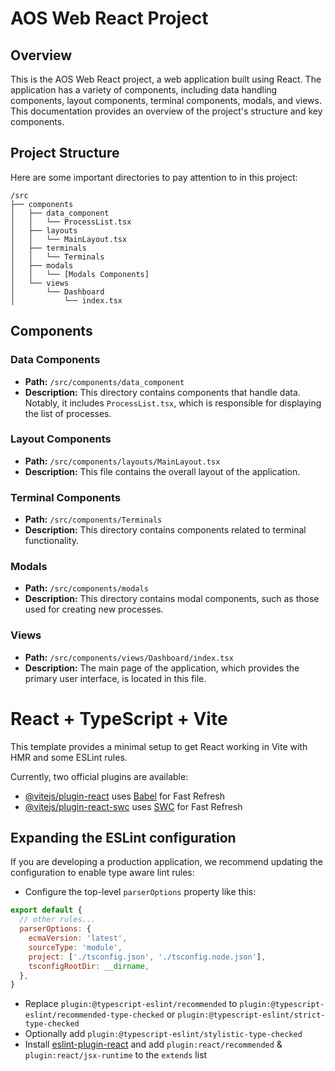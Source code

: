 # AOS Web React Project

## Overview
This is the AOS Web React project, a web application built using React. The application has a variety of components, including data handling components, layout components, terminal components, modals, and views. This documentation provides an overview of the project's structure and key components.

## Project Structure
Here are some important directories to pay attention to in this project:

```
/src
├── components
│   ├── data_component
│   │   └── ProcessList.tsx
│   ├── layouts
│   │   └── MainLayout.tsx
│   ├── terminals
│   │   └── Terminals
│   ├── modals
│   │   └── [Modals Components]
│   └── views
│       └── Dashboard
│           └── index.tsx
```

## Components

### Data Components
- **Path:** `/src/components/data_component`
- **Description:** This directory contains components that handle data. Notably, it includes `ProcessList.tsx`, which is responsible for displaying the list of processes.

### Layout Components
- **Path:** `/src/components/layouts/MainLayout.tsx`
- **Description:** This file contains the overall layout of the application.

### Terminal Components
- **Path:** `/src/components/Terminals`
- **Description:** This directory contains components related to terminal functionality.

### Modals
- **Path:** `/src/components/modals`
- **Description:** This directory contains modal components, such as those used for creating new processes.

### Views
- **Path:** `/src/components/views/Dashboard/index.tsx`
- **Description:** The main page of the application, which provides the primary user interface, is located in this file.

# React + TypeScript + Vite

This template provides a minimal setup to get React working in Vite with HMR and some ESLint rules.

Currently, two official plugins are available:

- [@vitejs/plugin-react](https://github.com/vitejs/vite-plugin-react/blob/main/packages/plugin-react/README.md) uses [Babel](https://babeljs.io/) for Fast Refresh
- [@vitejs/plugin-react-swc](https://github.com/vitejs/vite-plugin-react-swc) uses [SWC](https://swc.rs/) for Fast Refresh

## Expanding the ESLint configuration

If you are developing a production application, we recommend updating the configuration to enable type aware lint rules:

- Configure the top-level `parserOptions` property like this:

```js
export default {
  // other rules...
  parserOptions: {
    ecmaVersion: 'latest',
    sourceType: 'module',
    project: ['./tsconfig.json', './tsconfig.node.json'],
    tsconfigRootDir: __dirname,
  },
}
```

- Replace `plugin:@typescript-eslint/recommended` to `plugin:@typescript-eslint/recommended-type-checked` or `plugin:@typescript-eslint/strict-type-checked`
- Optionally add `plugin:@typescript-eslint/stylistic-type-checked`
- Install [eslint-plugin-react](https://github.com/jsx-eslint/eslint-plugin-react) and add `plugin:react/recommended` & `plugin:react/jsx-runtime` to the `extends` list
